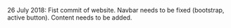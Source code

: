 26 July 2018: Fist commit of website. Navbar needs to be fixed (bootstrap, active button). Content needs to be added.
